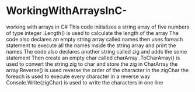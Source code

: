 # WorkingWithArraysInC-
working with arrays in C#
This code initializes a string array of five numbers of type integer
.Length() is used  to calculate the length of the array
The code also declares an empty string array called names
then uses foreach statement to execute all the names inside the string array and print the names
The code also declares another string called zig and adds the some statement
Then create an empty char called charArray
.ToCharArray() is used to convert the string zig to char and store the zig in CharArray
the array.Reverse() is used reverse the order of the character in the zigChar
the foreach is used to execute every character in a reverse way
Console.Write(zigChar) is used to write the characters in one line

